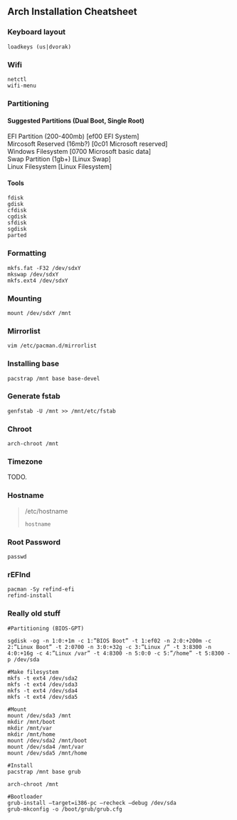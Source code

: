 ## Arch Installation Cheatsheet ##

### Keyboard layout ###

```
loadkeys (us|dvorak)
```


### Wifi ###

```
netctl  
wifi-menu
```


### Partitioning ###

#### Suggested Partitions (Dual Boot, Single Root) ####

EFI Partition (200-400mb) [ef00 EFI System]  
Mircosoft Reserved (16mb?) [0c01 Microsoft reserved]  
Windows Filesystem [0700 Microsoft basic data]  
Swap Partition (1gb+) [Linux Swap]  
Linux Filesystem [Linux Filesystem]


#### Tools ####

```
fdisk  
gdisk  
cfdisk  
cgdisk  
sfdisk  
sgdisk  
parted
```


### Formatting ###

```
mkfs.fat -F32 /dev/sdxY  
mkswap /dev/sdxY  
mkfs.ext4 /dev/sdxY
```

### Mounting ###

```
mount /dev/sdxY /mnt
```

### Mirrorlist ###

```
vim /etc/pacman.d/mirrorlist
```

### Installing base ###

```
pacstrap /mnt base base-devel

```

### Generate fstab ###

```
genfstab -U /mnt >> /mnt/etc/fstab

```

### Chroot ###

```
arch-chroot /mnt
```


### Timezone ###


TODO.


### Hostname ###

> /etc/hostname
> ```
> hostname
> ```


### Root Password ###

```
passwd
```

### rEFInd ###

```
pacman -Sy refind-efi  
refind-install
```


### Really old stuff ###

```
#Partitioning (BIOS-GPT)

sgdisk -og -n 1:0:+1m -c 1:”BIOS Boot” -t 1:ef02 -n 2:0:+200m -c 2:”Linux Boot” -t 2:0700 -n 3:0:+32g -c 3:”Linux /” -t 3:8300 -n 4:0:+16g -c 4:”Linux /var” -t 4:8300 -n 5:0:0 -c 5:”/home” -t 5:8300 -p /dev/sda

#Make filesystem
mkfs -t ext4 /dev/sda2
mkfs -t ext4 /dev/sda3
mkfs -t ext4 /dev/sda4
mkfs -t ext4 /dev/sda5

#Mount
mount /dev/sda3 /mnt
mkdir /mnt/boot
mkdir /mnt/var
mkdir /mnt/home
mount /dev/sda2 /mnt/boot
mount /dev/sda4 /mnt/var
mount /dev/sda5 /mnt/home

#Install
pacstrap /mnt base grub

arch-chroot /mnt

#Bootloader
grub-install –target=i386-pc –recheck –debug /dev/sda
grub-mkconfig -o /boot/grub/grub.cfg
```
